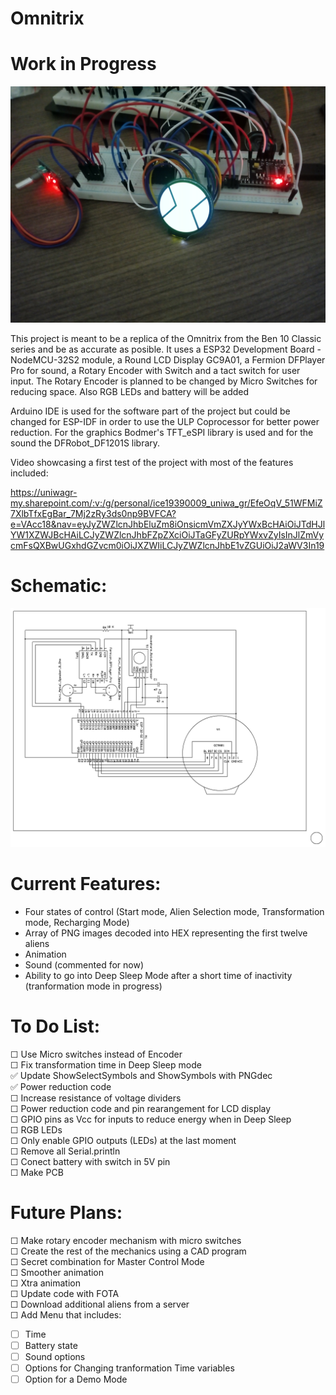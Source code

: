 # Omnitrix

# Work in Progress  

![IMG_20230619_164351](media/Images/IMG_20230619_164351.jpg) 


This project is meant to be a replica of the Omnitrix from the Ben 10 Classic series and be as accurate as posible. It uses a ESP32 Development Board - NodeMCU-32S2 module, a Round LCD Display GC9A01, a Fermion DFPlayer Pro for sound, a Rotary Encoder with Switch and a tact switch for user input.
The Rotary Encoder is planned to be changed by Micro Switches for reducing space. Also RGB LEDs and battery will be added  

Arduino IDE is used for the software part of the project but could be changed for ESP-IDF in order to use the ULP Coprocessor for better power reduction. For the graphics Bodmer's TFT_eSPI library is used and for the sound the DFRobot_DF1201S library.  


Video showcasing a first test of the project with most of the features included:  

https://uniwagr-my.sharepoint.com/:v:/g/personal/ice19390009_uniwa_gr/EfeOqV_51WFMiZ7XlbTfxEgBar_7Mj2zRy3ds0np9BVFCA?e=VAcc18&nav=eyJyZWZlcnJhbEluZm8iOnsicmVmZXJyYWxBcHAiOiJTdHJlYW1XZWJBcHAiLCJyZWZlcnJhbFZpZXciOiJTaGFyZURpYWxvZyIsInJlZmVycmFsQXBwUGxhdGZvcm0iOiJXZWIiLCJyZWZlcnJhbE1vZGUiOiJ2aWV3In19


# Schematic:  
![omnitrix_schematic_v4](media/Images/omnitrix_schematic_v4.bmp) 

# Current Features:  
- Four states of control (Start mode, Alien Selection mode, Transformation mode, Recharging Mode)
- Array of PNG images decoded into HEX representing the first twelve aliens  
- Animation  
- Sound (commented for now)  
- Ability to go into Deep Sleep Mode after a short time of inactivity (tranformation mode in progress)  
  

# To Do List:  
☐ Use Micro switches instead of Encoder  
☐ Fix transformation time in Deep Sleep mode  
✅ Update ShowSelectSymbols and ShowSymbols with PNGdec  
✅ Power reduction code  
☐ Increase resistance of voltage dividers  
☐ Power reduction code and pin rearangement for LCD display  
☐ GPIO pins as Vcc for inputs to reduce energy when in Deep Sleep  
☐ RGB LEDs  
☐ Only enable GPIO outputs (LEDs) at the last moment  
☐ Remove all Serial.println  
☐ Conect battery with switch in 5V pin  
☐ Make PCB  
	
# Future Plans:  
☐ Make rotary encoder mechanism with micro switches  
☐ Create the rest of the mechanics using a CAD program  
☐ Secret combination for Master Control Mode  
☐ Smoother animation  
☐ Xtra animation  
☐ Update code with FOTA  
☐ Download additional aliens from a server  
☐ Add Menu that includes:  
- ☐ Time  
- ☐ Battery state  
- ☐ Sound options  
- ☐ Options for Changing tranformation Time variables  
- ☐ Option for a Demo Mode  
